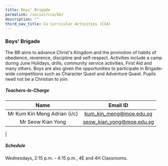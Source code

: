 ```yaml
---
title: Boys' Brigade
permalink: /social/cca/bb/
description: ""
third_nav_title: Co Curricular Activities (CCA)
---
```

### **Boys' Brigade**
The BB aims to advance Christ's Kingdom and the promotion of habits of obedience, reverence, discipline and self-respect. Activities include a camp during June Holidays, drills, community service activities, First Aid and many others. Boys are also given the opportunities to participate in Brigade-wide competitions such as Character Quest and Adventure Quest. Pupils need not be a Christian to join.

##### **Teachers-In-Charge**

| Name | Email ID |
|:---:|:---:|
| Mr Kum Kin Meng Adrian (i/c)   | kum_kin_meng@moe.edu.sg     |
|  Mr Seow Kian Yong  | seow_kian_yong@moe.edu.sg  |
|

##### **Schedule**
Wednesdays, 2:15 p.m. - 4:15 p.m., 4E and 4H Classrooms.